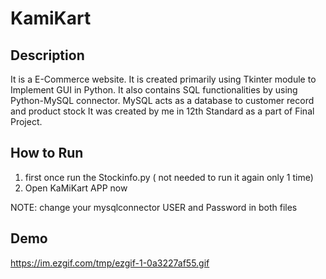 
# KamiKart





## Description

It is a E-Commerce website. 
It is created primarily using Tkinter module to Implement GUI in Python.
It also contains SQL functionalities by using Python-MySQL connector.
MySQL acts as a database to customer record and product stock
It was created by me in 12th Standard as a part of Final Project.
## How to Run

1. first once run the Stockinfo.py ( not needed to run it again only 1 time)
2. Open KaMiKart APP now

 
NOTE:
change your mysqlconnector USER and Password in both files 
## Demo

https://im.ezgif.com/tmp/ezgif-1-0a3227af55.gif


